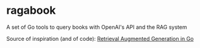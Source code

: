 # ragabook
A set of Go tools to query books with OpenAI's API and the RAG system

Source of inspiration (and of code): [Retrieval Augmented Generation in Go](https://eli.thegreenplace.net/2023/retrieval-augmented-generation-in-go/)

